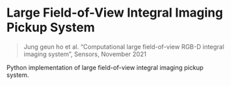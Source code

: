 # Large Field-of-View Integral Imaging Pickup System
 > Jung geun ho et al. 
 > “Computational large field-of-view RGB-D integral imaging system”, Sensors, November 2021

 Python implementation of large field-of-view integral imaging pickup system.

